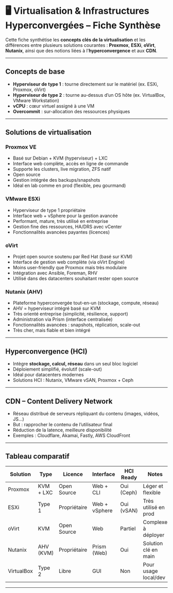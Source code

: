 
# 🖥️ Virtualisation & Infrastructures Hyperconvergées – Fiche Synthèse

Cette fiche synthétise les **concepts clés de la virtualisation** et les différences entre plusieurs solutions courantes : **Proxmox**, **ESXi**, **oVirt**, **Nutanix**, ainsi que des notions liées à l'**hyperconvergence** et aux **CDN**.

---

## Concepts de base

- **Hyperviseur de type 1** : tourne directement sur le matériel (ex. ESXi, Proxmox, oVirt)
- **Hyperviseur de type 2** : tourne au-dessus d’un OS hôte (ex. VirtualBox, VMware Workstation)
- **vCPU** : cœur virtuel assigné à une VM
- **Overcommit** : sur-allocation des ressources physiques

---

## Solutions de virtualisation

### Proxmox VE

- Basé sur Debian + KVM (hyperviseur) + LXC
- Interface web complète, accès en ligne de commande
- Supporte les clusters, live migration, ZFS natif
- Open source
- Gestion intégrée des backups/snapshots
- Idéal en lab comme en prod (flexible, peu gourmand)

### VMware ESXi

- Hyperviseur de type 1 propriétaire
- Interface web + vSphere pour la gestion avancée
- Performant, mature, très utilisé en entreprise
- Gestion fine des ressources, HA/DRS avec vCenter
- Fonctionnalités avancées payantes (licences)

### oVirt

- Projet open source soutenu par Red Hat (basé sur KVM)
- Interface de gestion web complète (via oVirt Engine)
- Moins user-friendly que Proxmox mais très modulaire
- Intégration avec Ansible, Foreman, RHV
- Utilisé dans des datacenters souhaitant rester open source

### Nutanix (AHV)

- Plateforme hyperconvergée tout-en-un (stockage, compute, réseau)
- AHV = hyperviseur intégré basé sur KVM
- Très orienté entreprise (simplicité, résilience, support)
- Administration via Prism (interface centralisée)
- Fonctionnalités avancées : snapshots, réplication, scale-out
- Très cher, mais fiable et bien intégré

---

## Hyperconvergence (HCI)

- Intègre **stockage, calcul, réseau** dans un seul bloc logiciel
- Déploiement simplifié, évolutif (scale-out)
- Idéal pour datacenters modernes
- Solutions HCI : Nutanix, VMware vSAN, Proxmox + Ceph

---

## CDN – Content Delivery Network

- Réseau distribué de serveurs répliquant du contenu (images, vidéos, JS…)
- But : rapprocher le contenu de l’utilisateur final
- Réduction de la latence, meilleure disponibilité
- Exemples : Cloudflare, Akamai, Fastly, AWS CloudFront

---

## Tableau comparatif

| Solution   | Type       | Licence       | Interface    | HCI Ready | Notes |
|------------|------------|----------------|--------------|-----------|-------|
| Proxmox    | KVM + LXC  | Open Source    | Web + CLI    | Oui (Ceph)| Léger et flexible |
| ESXi       | Type 1     | Propriétaire   | Web + vSphere| Oui (vSAN)| Très utilisé en prod |
| oVirt      | KVM        | Open Source    | Web          | Partiel   | Complexe à déployer |
| Nutanix    | AHV (KVM)  | Propriétaire   | Prism (Web)  | Oui       | Solution clé en main |
| VirtualBox | Type 2     | Libre          | GUI          | Non       | Pour usage local/dev |

---
